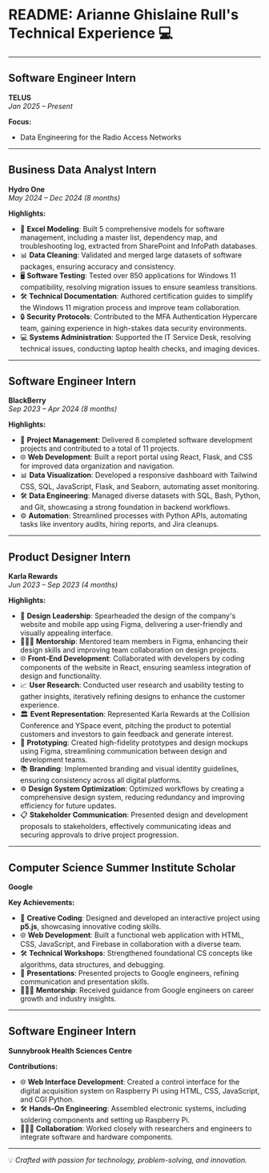 # README: Arianne Ghislaine Rull's Technical Experience 💻

---

## **Software Engineer Intern**  
**TELUS**  
*Jan 2025 – Present*  

**Focus:**  
- Data Engineering for the Radio Access Networks  

---

## **Business Data Analyst Intern**  
**Hydro One**  
*May 2024 – Dec 2024 (8 months)*  

**Highlights:**  
- 📂 **Excel Modeling**: Built 5 comprehensive models for software management, including a master list, dependency map, and troubleshooting log, extracted from SharePoint and InfoPath databases.  
- 📊 **Data Cleaning**: Validated and merged large datasets of software packages, ensuring accuracy and consistency.  
- 🖥️ **Software Testing**: Tested over 850 applications for Windows 11 compatibility, resolving migration issues to ensure seamless transitions.  
- 🛠 **Technical Documentation**: Authored certification guides to simplify the Windows 11 migration process and improve team collaboration.  
- 🔒 **Security Protocols**: Contributed to the MFA Authentication Hypercare team, gaining experience in high-stakes data security environments.  
- 💻 **Systems Administration**: Supported the IT Service Desk, resolving technical issues, conducting laptop health checks, and imaging devices.  

---

## **Software Engineer Intern**  
**BlackBerry**  
*Sep 2023 – Apr 2024 (8 months)*  

**Highlights:**  
- 🚀 **Project Management**: Delivered 8 completed software development projects and contributed to a total of 11 projects.  
- 🌐 **Web Development**: Built a report portal using React, Flask, and CSS for improved data organization and navigation.  
- 📊 **Data Visualization**: Developed a responsive dashboard with Tailwind CSS, SQL, JavaScript, Flask, and Seaborn, automating asset monitoring.  
- 🛠 **Data Engineering**: Managed diverse datasets with SQL, Bash, Python, and Git, showcasing a strong foundation in backend workflows.  
- ⚙️ **Automation**: Streamlined processes with Python APIs, automating tasks like inventory audits, hiring reports, and Jira cleanups.  

---

## **Product Designer Intern**  
**Karla Rewards**  
*Jun 2023 – Sep 2023 (4 months)*  

**Highlights:**  
- 🎨 **Design Leadership**: Spearheaded the design of the company's website and mobile app using Figma, delivering a user-friendly and visually appealing interface.  
- 👨‍👩‍👦 **Mentorship**: Mentored team members in Figma, enhancing their design skills and improving team collaboration on design projects.  
- 🌐 **Front-End Development**: Collaborated with developers by coding components of the website in React, ensuring seamless integration of design and functionality.  
- 📈 **User Research**: Conducted user research and usability testing to gather insights, iteratively refining designs to enhance the customer experience.  
- 🏛 **Event Representation**: Represented Karla Rewards at the Collision Conference and YSpace event, pitching the product to potential customers and investors to gain feedback and generate interest.  
- 📄 **Prototyping**: Created high-fidelity prototypes and design mockups using Figma, streamlining communication between design and development teams.  
- 📚 **Branding**: Implemented branding and visual identity guidelines, ensuring consistency across all digital platforms.  
- ⚙️ **Design System Optimization**: Optimized workflows by creating a comprehensive design system, reducing redundancy and improving efficiency for future updates.  
- 📋 **Stakeholder Communication**: Presented design and development proposals to stakeholders, effectively communicating ideas and securing approvals to drive project progression.  

---

## **Computer Science Summer Institute Scholar**  
**Google**  

**Key Achievements:**  
- 🎨 **Creative Coding**: Designed and developed an interactive project using **p5.js**, showcasing innovative coding skills.  
- 🌐 **Web Development**: Built a functional web application with HTML, CSS, JavaScript, and Firebase in collaboration with a diverse team.  
- 🛠 **Technical Workshops**: Strengthened foundational CS concepts like algorithms, data structures, and debugging.  
- 💬 **Presentations**: Presented projects to Google engineers, refining communication and presentation skills.  
- 👨‍👩‍👦 **Mentorship**: Received guidance from Google engineers on career growth and industry insights.  

---

## **Software Engineer Intern**  
**Sunnybrook Health Sciences Centre**  


**Contributions:**  
- 🌐 **Web Interface Development**: Created a control interface for the digital acquisition system on Raspberry Pi using HTML, CSS, JavaScript, and CGI Python.  
- 🛠 **Hands-On Engineering**: Assembled electronic systems, including soldering components and setting up Raspberry Pi.  
- 👨‍👩‍👦 **Collaboration**: Worked closely with researchers and engineers to integrate software and hardware components.  

---

💡 *Crafted with passion for technology, problem-solving, and innovation.*

